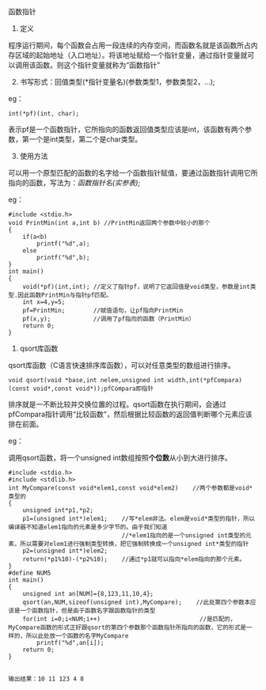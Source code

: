 函数指针

1. 定义

程序运行期间，每个函数会占用一段连续的内存空间，而函数名就是该函数所占内存区域的起始地址（入口地址）。将该地址赋给一个指针变量，通过指针变量就可以调用该函数。则这个指针变量就称为“函数指针”

2. 书写形式：回值类型\(\*指针变量名\)\(参数类型1，参数类型2，...\);

eg：

```
int(*pf)(int, char);
```

表示pf是一个函数指针，它所指向的函数返回值类型应该是int，该函数有两个参数，第一个是int类型，第二个是char类型。

3. 使用方法

可以用一个原型匹配的函数的名字给一个函数指针赋值，要通过函数指针调用它所指向的函数，写法为：_函数指针名\(实参表\);_

eg：

```
#include <stdio.h>
void PrintMin(int a,int b) //PrintMin返回两个参数中较小的那个
{    
    if(a<b)
        printf("%d",a);
    else
        printf("%d",b);
}
int main()
{
    void(*pf)(int,int); //定义了指针pf，说明了它返回值是void类型，参数是int类型.因此函数PrintMin与指针pf匹配。
    int x=4,y=5;
    pf=PrintMin;        //赋值语句，让pf指向PrintMin
    pf(x,y);            //调用了pf指向的函数（PrintMin）
    return 0;
}
```

1. qsort库函数

qsort库函数（C语言快速排序库函数），可以对任意类型的数组进行排序。

```
void qsort(void *base,int nelem,unsigned int width,int(*pfCompara)(const void*,const void*));pfCompara即指针
```

排序就是一不断比较并交换位置的过程。qsort函数在执行期间，会通过pfCompara指针调用“比较函数”，然后根据比较函数的返回值判断哪个元素应该排在前面。

eg：

调用qsort函数，将一个unsigned int数组按照**个位数**从小到大进行排序。

```
#include <stdio.h>
#include <stdlib.h>
int MyCompare(const void*elem1,const void*elem2)    //两个参数都是void*类型的 
{
    unsigned int*p1,*p2;
    p1=(unsigned int*)elem1;    //写*elem非法。elem是void*类型的指针，所以编译器不知道elem1指向的元素是多少字节的。由于我们知道
                                //*elem1指向的是一个unsigned int类型的元素，所以需要对elem1进行强制类型转换，把它强制转换成一个unsigned int*类型的指针
    p2=(unsigned int*)elem2;
    return(*p1%10)-(*p2%10);    //通过*p1就可以指向*elem指向的那个元素。
}
#define NUM5
int main()
{
    unsigned int an[NUM]={8,123,11,10,4};
    qsort(an,NUM,sizeof(unsigned int),MyCompare);    //此处第四个参数本应该是一个函数指针，但是由于函数名字跟函数指针的类型
    for(int i=0;i<NUM;i++)                            //是匹配的，MyCompare函数的形式正好跟qsort的第四个参数那个函数指针所指向的函数，它的形式是一样的，所以此处放一个函数的名字MyCompare
        printf("%d",an[i]);
    return 0;
}


输出结果：10 11 123 4 8
```



